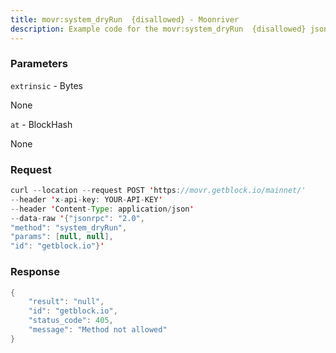 ```yaml
---
title: movr:system_dryRun  {disallowed} - Moonriver
description: Example code for the movr:system_dryRun  {disallowed} json-rpc method. Сomplete guide on how to use movr:system_dryRun  {disallowed} json-rpc in GetBlock.io Web3 documentation.
---
```


### Parameters


`extrinsic` - Bytes

None

`at` - BlockHash

None

### Request

``` java
curl --location --request POST 'https://movr.getblock.io/mainnet/' 
--header 'x-api-key: YOUR-API-KEY' 
--header 'Content-Type: application/json' 
--data-raw '{"jsonrpc": "2.0",
"method": "system_dryRun",
"params": [null, null],
"id": "getblock.io"}'
```

###  Response

``` java
{
    "result": "null",
    "id": "getblock.io",
    "status_code": 405,
    "message": "Method not allowed"
}
```

